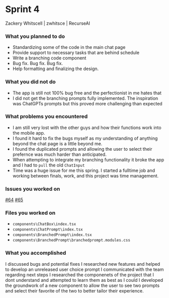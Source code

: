 # Sprint 4

Zackery Whitscell | zwhitsce | RecurseAI

### What you planned to do

- Standardizing some of the code in the main chat page
- Provide support to necessary tasks that are behind schedule
- Write a branching code component
- Bug fix. Bug fix. Bug fix.
- Help formatting and finalizing the design.

### What you did not do

- The app is still not 100% bug free and the perfectionist in me hates that
- I did not get the branching prompts fully implemented. The inspiration was ChatGPTs prompts but this proved more challenging than expected

### What problems you encountered

- I am still very lost with the other guys and how their functions work into the mobile app.
- I found it hard to fix the bugs myself as my understanding of anything beyond the chat page is a little beyond me.
- I found the duplicated prompts and allowing the user to select their prefernce was much harder than anticipated.
- When attempting to integrate my branching functionality it broke the app and I had to `pull` the old `ChatInput`
- Time was a huge issue for me this spring. I started a fulltime job and working between finals, work, and this project was time management.

### Issues you worked on

[#64](https://github.com/utk-cs340-fall23/recurseAI/issues/64)
[#65](https://github.com/utk-cs340-fall23/recurseAI/issues/65)

### Files you worked on

- `components\ChatBox\index.tsx`
- `components\ChatPrompt\index.tsx`
- `components\BranchedPrompt\index.tsx`
- `components\BranchedPrompt\branchedprompt.modules.css`

### What you accomplished

I discussed bugs and potential fixes
I researched new features and helped to develop an unreleased user choice prompt
I communicated with the team regarding next steps
I researched the componenets of the project that I dont understand and attempted to learn them as best as I could
I developed the groundwork of a new component to allow the user to see two prompts and select their favorite of the two to better tailor their experience.